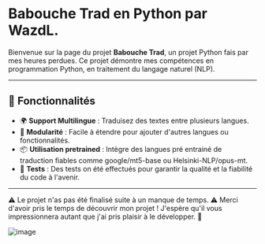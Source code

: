 # Babouche Trad en Python par WazdL.

Bienvenue sur la page du projet **Babouche Trad**, un projet Python fais par mes heures perdues. Ce projet démontre mes compétences en programmation Python, en traitement du langage naturel (NLP).

---

## 📜 Fonctionnalités

- 🌍 **Support Multilingue** : Traduisez des textes entre plusieurs langues.
- 🔧 **Modularité** : Facile à étendre pour ajouter d'autres langues ou fonctionnalités.
- 📦 **Utilisation pretrained** : Intègre des langues pré entrainé de traduction fiables comme google/mt5-base ou Helsinki-NLP/opus-mt.
- 🧪 **Tests** : Des tests on été effectués pour garantir la qualité et la fiabilité du code à l'avenir.

---

⚠️ Le projet n'as pas été finalisé suite à un manque de temps. ⚠️
Merci d'avoir pris le temps de découvrir mon projet ! J'espère qu'il vous impressionnera autant que j'ai pris plaisir à le développer. 🚀

![image](https://github.com/user-attachments/assets/324c1103-5344-43da-ab07-45d750b3a10e)
